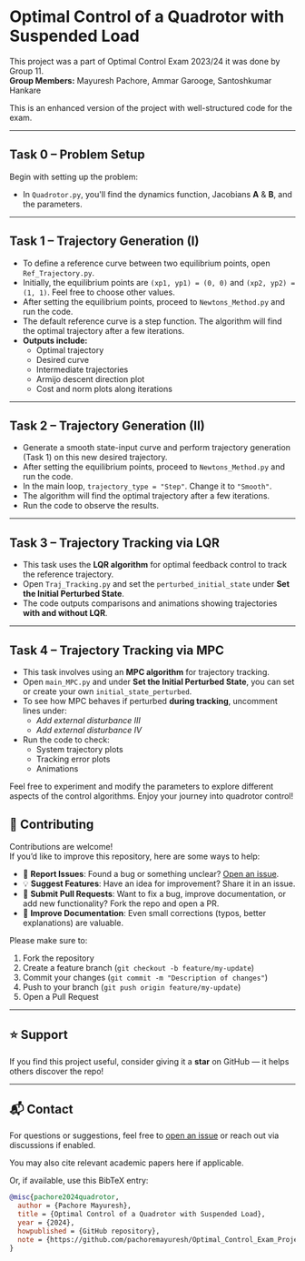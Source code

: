 # Optimal Control of a Quadrotor with Suspended Load

This project was a part of Optimal Control Exam 2023/24 it was done by Group 11.  
**Group Members:** Mayuresh Pachore, Ammar Garooge, Santoshkumar Hankare  

This is an enhanced version of the project with well-structured code for the exam.

---

## Task 0 – Problem Setup
Begin with setting up the problem:
- In `Quadrotor.py`, you'll find the dynamics function, Jacobians **A** & **B**, and the parameters.

---

## Task 1 – Trajectory Generation (I)
- To define a reference curve between two equilibrium points, open `Ref_Trajectory.py`.
- Initially, the equilibrium points are `(xp1, yp1) = (0, 0)` and `(xp2, yp2) = (1, 1)`. Feel free to choose other values.
- After setting the equilibrium points, proceed to `Newtons_Method.py` and run the code. 
- The default reference curve is a step function. The algorithm will find the optimal trajectory after a few iterations.
- **Outputs include:**
  - Optimal trajectory
  - Desired curve
  - Intermediate trajectories
  - Armijo descent direction plot
  - Cost and norm plots along iterations

---

## Task 2 – Trajectory Generation (II)
- Generate a smooth state-input curve and perform trajectory generation (Task 1) on this new desired trajectory.
- After setting the equilibrium points, proceed to `Newtons_Method.py` and run the code. 
- In the main loop, `trajectory_type = "Step"`. Change it to `"Smooth"`.  
- The algorithm will find the optimal trajectory after a few iterations.
- Run the code to observe the results.

---

## Task 3 – Trajectory Tracking via LQR
- This task uses the **LQR algorithm** for optimal feedback control to track the reference trajectory.
- Open `Traj_Tracking.py` and set the `perturbed_initial_state` under **Set the Initial Perturbed State**.
- The code outputs comparisons and animations showing trajectories **with and without LQR**.

---

## Task 4 – Trajectory Tracking via MPC
- This task involves using an **MPC algorithm** for trajectory tracking.
- Open `main_MPC.py` and under **Set the Initial Perturbed State**, you can set or create your own `initial_state_perturbed`.
- To see how MPC behaves if perturbed **during tracking**, uncomment lines under:
  - *Add external disturbance III*
  - *Add external disturbance IV*
- Run the code to check:
  - System trajectory plots
  - Tracking error plots
  - Animations



Feel free to experiment and modify the parameters to explore different aspects of the control algorithms. Enjoy your journey into quadrotor control!

## 🤝 Contributing

Contributions are welcome!  
If you’d like to improve this repository, here are some ways to help:

- 🐛 **Report Issues**: Found a bug or something unclear? [Open an issue](../../issues).
- 💡 **Suggest Features**: Have an idea for improvement? Share it in an issue.
- 🔧 **Submit Pull Requests**: Want to fix a bug, improve documentation, or add new functionality? Fork the repo and open a PR.
- 📝 **Improve Documentation**: Even small corrections (typos, better explanations) are valuable.

Please make sure to:
1. Fork the repository  
2. Create a feature branch (`git checkout -b feature/my-update`)  
3. Commit your changes (`git commit -m "Description of changes"`)  
4. Push to your branch (`git push origin feature/my-update`)  
5. Open a Pull Request  

---

## ⭐ Support

If you find this project useful, consider giving it a **star** on GitHub — it helps others discover the repo!

---

## 📬 Contact

For questions or suggestions, feel free to [open an issue](../../issues) or reach out via discussions if enabled.



You may also cite relevant academic papers here if applicable.

Or, if available, use this BibTeX entry:

```bibtex
@misc{pachore2024quadrotor,
  author = {Pachore Mayuresh},
  title = {Optimal Control of a Quadrotor with Suspended Load},
  year = {2024},
  howpublished = {GitHub repository},
  note = {https://github.com/pachoremayuresh/Optimal_Control_Exam_Project_Group_11},
}


